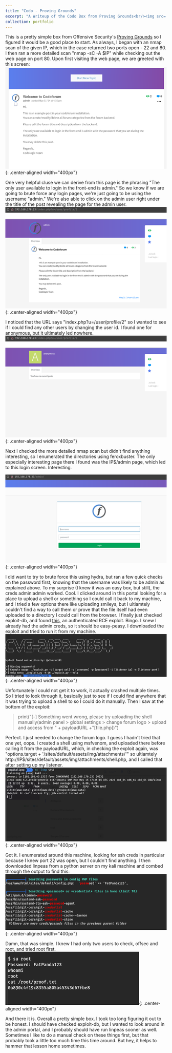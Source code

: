 ```yaml
---
title: "Codo - Proving Grounds"
excerpt: "A Writeup of the Codo Box from Proving Grounds<br/><img src='/images/codo/initial_web_page.png'>"
collection: portfolio
---
```


This is a pretty simple box from Offensive Security's [Proving Grounds](https://www.offsec.com/labs/) so I figured it would be a good place to start. As always, I began with an nmap scan of the given IP, which in the case returned two ports open - 22 and 80. I then ran a more detailed scan "nmap -sC -A $IP" while checking out the web page on port 80. Upon first visiting the web page, we are greeted with this screen:
![Codo Landing Page](/images/codo/initial_web_page.png){: .center-aligned width="400px"}

One very helpful cluse we can derive from this page is the phrasing "The only user available to login in the front-end is admin." So we know if we are going to brute force any login pages, we're just going to be using the username "admin." We're also able to click on the admin user right under the title of the post revealing the page for the admin user. 
![Admin User Page](/images/codo/admin_user_page.png){: .center-aligned width="400px"}

I noticed that the URL says "index.php?u=/user/profile/2" so I wanted to see if I could find any other users by changing the user id. I found one for anonymous, but it ultimately led nowhere.
![Anonymous Landing Page](/images/codo/anonymous_user_page.png){: .center-aligned width="400px"}

Next I checked the more detailed nmap scan but didn't find anything interesting, so I enumerated the directories using feroxbuster. The only especially interesting page there I found was the IP$/admin page, which led to this login screen. Interesting. 

![Admin Login](/images/codo/admin_login.png){: .center-aligned width="400px"}

I did want to try to brute force this using hydra, but ran a few quick checks on the password first, knowing that the username was likely to be admin as explained above. To my surprise (I knew it was an easy box, but still), the creds admin:admin worked. Cool. I clicked around in this portal looking for a place to upload a shell or something so I could call it back to my machine, and I tried a few options there like uploading smileys, but I ultiamtely couldn't find a way to call them or prove that the file itself had even uploaded to a directory I could call from the browser. I finally just checked exploit-db, and found [this](https://www.exploit-db.com/exploits/50978), an authenticated RCE exploit. Bingo. I knew I already had the admin creds, so it should be easy-peasy. I downloaded the exploit and tried to run it from my machine. 
![Exploit Usage](/images/codo/exploit_usage.png){: .center-aligned width="400px"}

Unfortunately I could not get it to work, it actually crashed multiple times. So I tried to look through it, basically just to see if I could find anywhere that it was trying to upload a shell to so I could do it manually. Then I saw at the bottom of the exploit:
>  print("[-] Something went wrong, please try uploading the shell manually(admin panel > global settings > change forum logo > upload and access from " + payloadURL +"[file.php])")

Perfect. I just needed to change the forum logo. I guess I hadn't tried that one yet, oops. I created a shell using msfvenom, and uploaded there before calling it from the payloadURL, which, in checking the exploit again, was "options.target + '/sites/default/assets/img/attachments/'" so ultiamtely http://IP$/sites/default/assets/img/attachments/shell.php, and I called that after setting up my listener. 
![Exploit Usage](/images/codo/shell_caught.png){: .center-aligned width="400px"}

Got it. I enumerated around this machine, looking for ssh creds in particular because I knew port 22 was open, but I couldn't find anything. I then downloaded linpeas from a python server on my kali machine and combed through the output to find this: 
![Exploit Usage](/images/codo/password_found.png){: .center-aligned width="400px"}

Damn, that was simple. I knew I had only two users to check, offsec and root, and tried root first. 
![Exploit Usage](/images/codo/root.png){: .center-aligned width="400px"}

And there it is. Overall a pretty simple box. I took too long figuring it out to be honest. I should have checked exploit-db, but I wanted to look around in the admin portal, and I probably should have run linpeas sooner as well. Sometimes I like to do a manual check on these things first, but that probably took a little too much time this time around. But hey, it helps to hammer that lesson home sometimes. 






